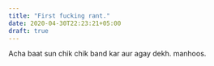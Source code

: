 ```yaml
---
title: "First fucking rant."
date: 2020-04-30T22:23:21+05:00
draft: true
---
```


Acha baat sun chik chik band kar aur agay dekh. manhoos.
